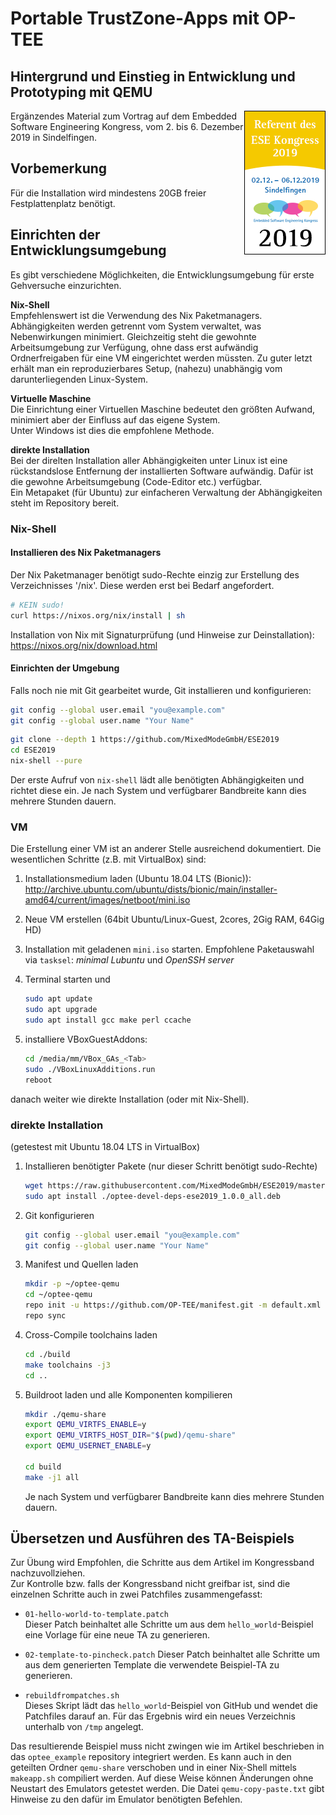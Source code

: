 # Portable TrustZone-Apps mit OP-TEE

## Hintergrund und Einstieg in Entwicklung und Prototyping mit QEMU

<!-- markdownlint-disable MD033 img -->
[<img align="right" src="3rd-party/ESE_Banner_2019_Referent.png">](https://ese-kongress.de/)
<!-- markdownlint-enable MD033 -->

Ergänzendes Material zum Vortrag auf dem Embedded Software Engineering Kongress, vom 2. bis 6. Dezember 2019 in Sindelfingen.

## Vorbemerkung

Für die Installation wird mindestens 20GB freier Festplattenplatz benötigt.

## Einrichten der Entwicklungsumgebung

Es gibt verschiedene Möglichkeiten, die Entwicklungsumgebung für erste Gehversuche einzurichten.

**Nix-Shell**  
Empfehlenswert ist die Verwendung des Nix Paketmanagers. Abhängigkeiten werden getrennt vom System verwaltet, was Nebenwirkungen minimiert. Gleichzeitig steht die gewohnte Arbeitsumgebung zur Verfügung, ohne dass erst aufwändig Ordnerfreigaben für eine VM eingerichtet werden müssten.
Zu guter letzt erhält man ein reproduzierbares Setup, (nahezu) unabhängig vom darunterliegenden Linux-System.

**Virtuelle Maschine**  
Die Einrichtung einer Virtuellen Maschine bedeutet den größten Aufwand, minimiert aber der Einfluss auf das eigene System.  
Unter Windows ist dies die empfohlene Methode.

**direkte Installation**  
Bei der direlten Installation aller Abhängigkeiten unter Linux ist eine rückstandslose Entfernung der installierten Software aufwändig. Dafür ist die gewohne Arbeitsumgebung (Code-Editor etc.) verfügbar.  
Ein Metapaket (für Ubuntu) zur einfacheren Verwaltung der Abhängigkeiten steht im Repository bereit.

### Nix-Shell

#### Installieren des Nix Paketmanagers

Der Nix Paketmanager benötigt sudo-Rechte einzig zur Erstellung des Verzeichnisses '/nix'. Diese werden erst bei Bedarf angefordert.

```bash
# KEIN sudo!
curl https://nixos.org/nix/install | sh
```

Installation von Nix mit Signaturprüfung (und Hinweise zur Deinstallation): <https://nixos.org/nix/download.html>

#### Einrichten der Umgebung

Falls noch nie mit Git gearbeitet wurde, Git installieren und konfigurieren:

```bash
git config --global user.email "you@example.com"
git config --global user.name "Your Name"
```

```bash
git clone --depth 1 https://github.com/MixedModeGmbH/ESE2019
cd ESE2019
nix-shell --pure
```

Der erste Aufruf von `nix-shell` lädt alle benötigten Abhängigkeiten und richtet diese ein. Je nach System und verfügbarer Bandbreite kann dies mehrere Stunden dauern.

### VM

Die Erstellung einer VM ist an anderer Stelle ausreichend dokumentiert. Die wesentlichen Schritte (z.B. mit VirtualBox) sind:

1. Installationsmedium laden (Ubuntu 18.04 LTS (Bionic)):
 <http://archive.ubuntu.com/ubuntu/dists/bionic/main/installer-amd64/current/images/netboot/mini.iso>
2. Neue VM erstellen (64bit Ubuntu/Linux-Guest, 2cores, 2Gig RAM, 64Gig HD)
3. Installation mit geladenen `mini.iso` starten. Empfohlene Paketauswahl via `tasksel`: *minimal Lubuntu* und *OpenSSH server*
4. Terminal starten und
  
    ```bash
    sudo apt update
    sudo apt upgrade
    sudo apt install gcc make perl ccache
    ```

5. installiere VBoxGuestAddons:

    ```bash
    cd /media/mm/VBox_GAs_<Tab>
    sudo ./VBoxLinuxAdditions.run
    reboot
    ```

danach weiter wie direkte Installation (oder mit Nix-Shell).

### direkte Installation

(getestest mit Ubuntu 18.04 LTS in VirtualBox)

1. Installieren benötigter Pakete (nur dieser Schritt benötigt sudo-Rechte)

    ```bash
    wget https://raw.githubusercontent.com/MixedModeGmbH/ESE2019/master/optee-devel-deps-ese2019_1.0.0_all.deb
    sudo apt install ./optee-devel-deps-ese2019_1.0.0_all.deb
    ```

2. Git konfigurieren

    ```bash
    git config --global user.email "you@example.com"
    git config --global user.name "Your Name"
    ```

3. Manifest und Quellen laden

    ```bash
    mkdir -p ~/optee-qemu
    cd ~/optee-qemu
    repo init -u https://github.com/OP-TEE/manifest.git -m default.xml -b 3.6.0
    repo sync
    ```

4. Cross-Compile toolchains laden

    ```bash
    cd ./build
    make toolchains -j3
    cd ..
    ```

5. Buildroot laden und alle Komponenten kompilieren

    ```bash
    mkdir ./qemu-share
    export QEMU_VIRTFS_ENABLE=y
    export QEMU_VIRTFS_HOST_DIR="$(pwd)/qemu-share"
    export QEMU_USERNET_ENABLE=y

    cd build
    make -j1 all
    ```

    Je nach System und verfügbarer Bandbreite kann dies mehrere Stunden dauern.

## Übersetzen und Ausführen des TA-Beispiels

Zur Übung wird Empfohlen, die Schritte aus dem Artikel im Kongressband nachzuvollziehen.  
Zur Kontrolle bzw. falls der Kongressband nicht greifbar ist, sind die einzelnen Schritte auch in zwei Patchfiles zusammengefasst:

* `01-hello-world-to-template.patch`  
Dieser Patch beinhaltet alle Schritte um aus dem `hello_world`-Beispiel eine Vorlage für eine neue TA zu generieren.

* `02-template-to-pincheck.patch`
Dieser Patch beinhaltet alle Schritte um aus dem generierten Template die verwendete Beispiel-TA zu generieren.

* `rebuildfrompatches.sh`  
Dieses Skript lädt das `hello_world`-Beispiel von GitHub und wendet die Patchfiles darauf an. Für das Ergebnis wird ein neues Verzeichnis unterhalb von `/tmp` angelegt.

Das resultierende Beispiel muss nicht zwingen wie im Artikel beschrieben in das `optee_example` repository integriert werden. Es kann auch in den geteilten Ordner `qemu-share` verschoben und in einer Nix-Shell mittels `makeapp.sh` compiliert werden. Auf diese Weise können Änderungen ohne Neustart des Emulators getestet werden. Die Datei `qemu-copy-paste.txt` gibt Hinweise zu den dafür im Emulator benötigten Befehlen.
